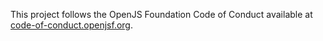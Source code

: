 This project follows the OpenJS Foundation Code of Conduct available at [code-of-conduct.openjsf.org](https://code-of-conduct.openjsf.org).
